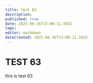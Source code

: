 ```yaml
---
title: test 63
description: 
published: true
date: 2025-06-16T15:00:11.593Z
tags: 
editor: markdown
dateCreated: 2025-06-16T15:00:11.593Z
---
```


# TEST 63
this is test 63
